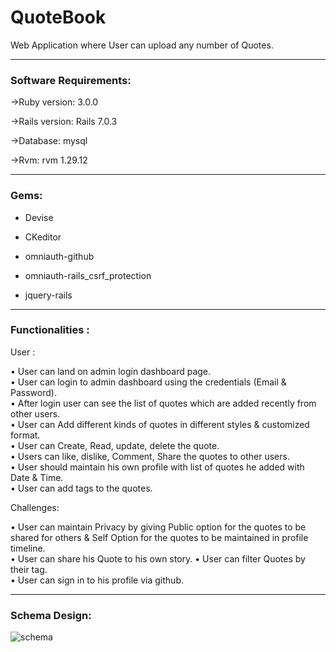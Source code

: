 # QuoteBook

Web Application where User can upload any number of Quotes.

---

### Software Requirements:

->Ruby version: 3.0.0

->Rails version: Rails 7.0.3

->Database: mysql

->Rvm: rvm 1.29.12

---

### Gems:

- Devise

- CKeditor

- omniauth-github

- omniauth-rails_csrf_protection

- jquery-rails

---

### Functionalities :

User :

• User can land on admin login dashboard page.  
• User can login to admin dashboard using the credentials (Email & Password).  
• After login user can see the list of quotes which are added recently from other users.  
• User can Add different kinds of quotes in different styles & customized format.  
• User can Create, Read, update, delete the quote.  
• Users can like, dislike, Comment, Share the quotes to other users.  
• User should maintain his own profile with list of quotes he added with Date & Time.  
• User can add tags to the quotes.

Challenges:

• User can maintain Privacy by giving Public option for the quotes to be shared for others & Self Option for the quotes to be maintained in profile timeline.  
• User can share his Quote to his own story.
• User can filter Quotes by their tag.  
• User can sign in to his profile via github.

---

### Schema Design:

<img src="/images/schema.png" alt="schema"/>
